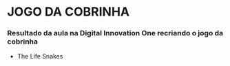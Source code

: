 # JOGO DA COBRINHA
### Resultado da aula na Digital Innovation One recriando o jogo da cobrinha
- The Life Snakes